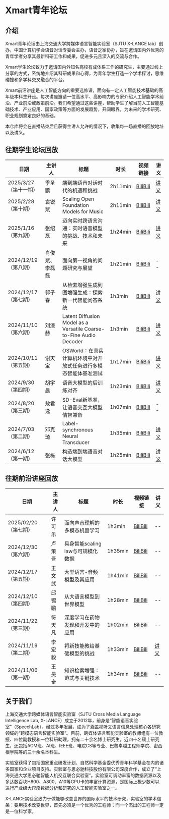 # Xmart青年论坛
## 介绍
Xmart青年论坛由上海交通大学跨媒体语言智能实验室（SJTU X-LANCE lab）创办，中国计算机学会语音对话专委会主办，语音之家协办，旨在邀请国内外优秀的青年学者分享其最新科研工作和成果，促进多元且深入的交流与合作。

Xmart学生论坛致力于邀请国内外知名高校有成体系工作的研究生，主要通过线上分享的方式，系统地介绍其科研成果和心得，为青年学生打造一个学术探讨，思维碰撞和多学科交叉融合的平台。

Xmart前沿讲座是人工智能方向的重要选修课，面向有一定人工智能技术基础的高年级本科生开设。每次讲座邀请一位高水平、高影响力的专家介绍人工智能学术前沿、产业前沿或政策前沿。我们希望通过这些讲座，帮助学生了解当前人工智能基础技术、产业应用、国家政策等方面的发展趋势，开阔眼界，为未来的学术研究、职业规划奠定良好的基础。

本仓库将会在直播结束后且获得主讲人允许的情况下，收集每一场直播的回放地址以及讲义。

## 往期学生论坛回放

| 日期 | 主讲人| 标题 | 时长 | 视频链接 | 讲义 |
| -- | -- | -- | -- | -- | -- |
| 2025/3/27 （第十一期） | 季圣鹏 |端到端语音对话时代的机遇和挑战| 2h11min| [BiliBili](https://www.bilibili.com/video/BV1rU9EYhEx3)| [讲义](https://github.com/X-LANCE/Xmart/blob/main/slides/xmart11_jishengpeng.pdf) |
| 2025/2/28 （第十期） | 袁锐斌 |Scaling Open Foundation Models for Music| 2h11min| [BiliBili](https://www.bilibili.com/video/BV1rU9EYhEx3)| [讲义](https://github.com/X-LANCE/Xmart/blob/main/slides/xmart_10_ruibin.pdf) |
| 2025/1/16 （第九期） | 张绍磊 |迈向实时跨语言沟通：实时语音模型的挑战、技术和未来| 1h24min| [BiliBili](https://www.bilibili.com/video/BV15nwLeaEU1)| [讲义](https://github.com/X-LANCE/Xmart/blob/main/slides/xmart_9_shaolei.pdf) |
| 2024/12/19 （第八期） | 肖俊斌、李磊磊 |面向第一视角的问题研究与展望| 1h21min| [BiliBili](https://www.bilibili.com/video/BV1Ftk1Y6Ehs)| -- |
| 2024/12/17 （第七期） | 郭子睿 |从检索增强生成到图增强生成：探索新一代智能问答系统| 1h3min| [BiliBili](https://www.bilibili.com/video/BV137kJYHEoC)| [讲义](https://github.com/X-LANCE/Xmart/blob/main/slides/xmart_7_ziruiguo.pdf) |
| 2024/11/10 （第六期） | 刘濠赫 |Latent Diffusion Model as a Versatile Coarse-to-Fine Audio Decoder| 1h3min| [BiliBili](https://www.bilibili.com/video/BV1JjmBYYEoW)| [讲义](https://github.com/X-LANCE/Xmart/blob/main/slides/xmart_6_haoheliu-talk.pdf) |
| 2024/10/11 （第五期） | 谢天宝 |OSWorld：在真实计算机环境中对开放式任务进行多模态智能体基准测试| 1h17min| [BiliBili](https://www.bilibili.com/video/BV1CpyNYBE6o)| [讲义](https://github.com/X-LANCE/Xmart/blob/main/slides/OSWorld_hku_tianbao_Xmart%20-%202024.10.11.pdf) |
| 2024/9/30 （第四期） | 胡宇晨 |语音大模型的后训练对齐| 1h23min| [BiliBili](https://www.bilibili.com/video/BV1uzxeevEb8)| [讲义](https://github.com/X-LANCE/Xmart/blob/main/slides/xmart_forum_ntu_yuchenhu_09302024.pdf) |
| 2024/8/20 （第三期） | 敖君逸 |SD-Eval新基准，让语音交互大模型情智兼备| 1h07min| [BiliBili](https://www.bilibili.com/video/BV1hixeeqEkQ)| -- |
| 2024/7/03 （第二期） | 邓克琦 |Label-synchronous Neural Transducer| 1h35min| [BiliBili](https://www.bilibili.com/video/BV1qihreEE6L)| [讲义](https://github.com/X-LANCE/Xmart/blob/main/slides/xmart_keqideng_LS-Transducer_Talk_Final.pdf) |
| 2024/6/12 （第一期） | 张栋 |构造端到端语音对话大模型| 1h25min| [BiliBili](https://www.bilibili.com/video/BV1FJ4m137ZB)| [讲义](https://github.com/X-LANCE/Xmart/blob/main/slides/xmart_forum_fudan_dongzhang_speechgpt_series_sjtu.pdf) |

## 往期前沿讲座回放

| 日期 | 主讲人| 标题 | 时长 | 视频链接 | 讲义 |
| -- | -- | -- | -- | -- | -- |
| 2025/02/20 （第七期） | 许可乐 |面向声音理解的多模态机器学习| 1h3min| [BiliBili](https://www.bilibili.com/video/BV1zX9EYZELX)| -- |
| 2024/12/30 （第六期） | 卢策吾 |具身智能scaling law与可规模化数据| 1h35min| [BiliBili](https://www.bilibili.com/video/BV1hc6JYLE11/)| -- |
| 2024/12/17 （第五期） | 王文武 |大型语言-音频模型及其应用| 1h41min| [BiliBili](https://www.bilibili.com/video/BV1k7knYgEXT)| -- |
| 2024/12/10 （第四期） | 邱锡鹏 |从大语言模型到世界模型| 1h28min| [BiliBili](https://www.bilibili.com/video/BV1AJqGYuEZa)| -- |
| 2024/11/22 （第三期） | 符天凡 |深度学习在药物发现和开发中的应用| 1h02min| [BiliBili](https://www.bilibili.com/video/BV13XBiYdELy)| -- |
| 2024/11/19 （第二期） | 李宏毅 |将新技能教给基础模型的挑战| 1h33min| [BiliBili](https://www.bilibili.com/video/BV1FsUtY3EQV)| [讲义](https://github.com/X-LANCE/Xmart/blob/main/slides/xmart_Hung-yi%20Lee_Slides.pdf) |
| 2024/11/06 （第一期） | 王昊奋 |知识检索增强：范式与关键技术| 1h34min| [BiliBili](https://www.bilibili.com/video/BV1FJ4m137ZB)| -- |

## 关于我们
上海交通大学跨媒体语言智能实验室（SJTU Cross Media Language Intelligence Lab, X-LANCE）成立于2012年，前身是“智能语音实验室”（SpeechLab），经过多年发展，成为了涵盖视听文语言信息处理核心各研究领域的“跨模态语言智能实验室”。目前，跨媒体语言智能实验室的教师组有一位教授、四位副教授和一位科研助理，拥有二十余名博士研究生，近四十名硕士研究生，还包括ACM班、AI班、IEEE班、电院CS等专业、巴黎卓越工程师学院、密西根学院等的三十余名本科生。

实验室获得了包括国家重点研发计划、自然科学基金委优秀青年科学基金在内的诸多国家和企业项目支持。实验室与思必驰科技股份有限公司深度合作，成立了“上海交通大学思必驰智能人机交互联合实验室”。实验室可调动丰富的数据资源以及多达数百块H800、A800、A10等GPU卡的丰富计算资源，是国际上极少数可以进行产业级大尺度数据分析和研究的人工智能实验室之一。

X-LANCE实验室致力于做能够改变世界的国际水平的技术研究，实验室的学术信条：要用技术改变世界，首先必须是一个优秀的工程师；而一个杰出的工程师一定是一位科学家。
